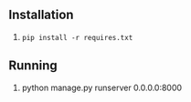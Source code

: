 ## Installation

 1. `pip install -r requires.txt`

## Running

 1. python manage.py runserver 0.0.0.0:8000
